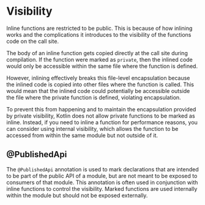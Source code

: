 # Visibility

Inline functions are restricted to be public.
This is because of how inlining works and the complications it introduces to the visibility of the functions code on the call site.

The body of an inline function gets copied directly at the call site during compilation.
If the function were marked as `private`, then the inlined code would only be accessible within the same file where the function is defined.

However, inlining effectively breaks this file-level encapsulation because the inlined code is copied into other files where the function is called. 
This would mean that the inlined code could potentially be accessible outside the file where the private function is defined, violating encapsulation.

To prevent this from happening and to maintain the encapsulation provided by private visibility, Kotlin does not allow private functions to be marked as inline. 
Instead, if you need to inline a function for performance reasons, you can consider using internal visibility, which allows the function to be accessed from within the same module but not outside of it.

## @PublishedApi

The `@PublishedApi` annotation is used to mark declarations that are intended to be part of the public API of a module, but are not meant to be exposed to consumers of that module.
This annotation is often used in conjunction with inline functions to control the visibility.
Marked functions are used internally within the module but should not be exposed externally.
